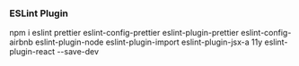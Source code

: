 ### ESLint Plugin

npm i eslint prettier eslint-config-prettier eslint-plugin-prettier eslint-config-airbnb eslint-plugin-node eslint-plugin-import eslint-plugin-jsx-a
11y eslint-plugin-react --save-dev
